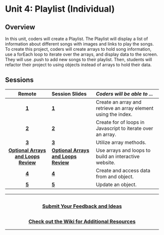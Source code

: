 # Unit 4: Playlist (Individual)

## Overview
In this unit, coders will create a Playlist. The Playlist will display a list of information about different songs with images and links to play the songs. To create this project, coders will create arrays to hold song information, use a forEach loop to iterate over the arrays, and display data to the screen. They will use .push to add new songs to their playlist. Then, students will refactor their project to using objects instead of arrays to hold their data.

## Sessions

|Remote|                                                                           Session Slides                                                                           | _Coders will be able to ..._                                   |
| :----------------------------------------------------------------------------------------------------------------------------------------------------------------: | :-------------------------------------------------------------- |:------|
| [**1**](https://docs.google.com/presentation/d/1mQUn-FMVMQutv7ZJE50o0jH6VysvFYyFjqPvcXxdtic/edit?usp=sharing)|                                                                             [**1**](https://docs.google.com/presentation/d/1fO5lnoKUPCr0M6Q4WfZSuou9xsHN_z_PBOSgBGpoIr4/edit?usp=sharing)                                                                              | Create an array and retrieve an array element using the index. |
| [**2**](https://docs.google.com/presentation/d/1AoddSJALJWRwP00p_QKPlYtYvG1GQta8IfAOU_8oAMI/edit?usp=sharing) |                                                                             [**2**](https://docs.google.com/presentation/d/1eJlXMtwvGXVHb9DiHU_7jVPGZf7_nDfpHZR-JH_jN4A/edit?usp=sharing)                                                                              | Create for of loops in Javascript to iterate over an array.    |
|[**3**](https://docs.google.com/presentation/d/1kMbpv4WshsxfBzM1WovDEL9itBj11LJeQqVNRRqwSIw/edit?usp=sharing)|                                                                             [**3**](https://docs.google.com/presentation/d/1bb9QZUYnwd-C3Z2wWgaOIKJbvcx4JM3nIkvJErFxUyE/edit?usp=sharing)                                                                              | Utilize array methods.                                         |                                                                   
|[**Optional Arrays and Loops Review**](https://docs.google.com/presentation/d/1oSjua7g2JVHZCoQakq0m32FQI9cHjAr3n8drviWjvqM/edit#slide=id.g89a19f1754_0_1869)| [**Optional Arrays and Loops Review**](https://docs.google.com/presentation/d/1URnbmtHOuxLpXu6l14zseNLcJQM3nkT0PtQEIl-9OT0/edit#slide=id.g89b2d7bd6b_0_257) | Use arrays and loops to build an interactive website.          |
|[**4**](https://docs.google.com/presentation/d/1IkW_P9q7ddzRnhfYE-hr5u2I5vRfbuEPOcbm4k5YRQc/edit?usp=sharing)|[**4**](https://docs.google.com/presentation/d/1abM4het3RhUzlft-mBpF0wSqJa6QHVzT3X70THfqnWE/edit?usp=sharing)                                                                              | Create and access data from and object.                        |
|[**5**](https://docs.google.com/presentation/d/1sOQwY9NFdY5N4QSMkDlkh-BSG8hNiptkDIMAzN70HPA/edit?usp=sharing)|                                                                             [**5**](https://docs.google.com/presentation/d/13lgv6Ayrh5CJi768gMPlOcErorMU8nd8JWfSbuNOo_w/edit?usp=sharing)                                                                              | Update an object.                                              |

---

## <h3 align="center"><a href="https://forms.gle/vyAD1HFwXHZMRXrr9">Submit Your Feedback and Ideas</a></h3>

## <h3 align="center"><a href="https://github.com/itscodenation/curriculum-20-21/wiki">Check out the Wiki for Additional Resources</a></h3>

---
